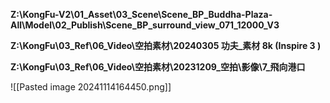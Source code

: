 **Z:\KongFu-V2\01_Asset\03_Scene\Scene_BP_Buddha-Plaza-All\Model\02_Publish\Scene_BP_surround_view_071_12000_V3**

**Z:\KongFu\03_Ref\06_Video\空拍素材\20240305 功夫_素材 8k (Inspire 3 )**

**Z:\KongFu\03_Ref\06_Video\空拍素材\20231209_空拍\影像\7_飛向港口**

![[Pasted image 20241114164450.png]]
